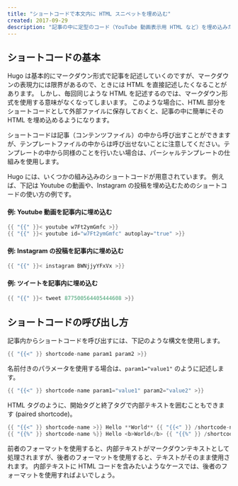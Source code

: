 ```yaml
---
title: "ショートコードで本文内に HTML スニペットを埋め込む"
created: 2017-09-29
description: "記事の中に定型のコード（YouTube 動画表示用 HTML など）を埋め込みたいときは、Hugo のショートコード (Shortcode) の機能を使用すると便利です。"
---
```


ショートコードの基本
----

Hugo は基本的にマークダウン形式で記事を記述していくのですが、マークダウンの表現力には限界があるので、ときには HTML を直接記述したくなることがあります。
しかし、毎回同じような HTML を記述するのでは、マークダウン形式を使用する意味がなくなってしまいます。
このような場合に、HTML 部分をショートコードとして外部ファイルに保存しておくと、記事の中に簡単にその HTML を埋め込めるようになります。

<div class="note">
ショートコードは記事（コンテンツファイル）の中から呼び出すことができますが、テンプレートファイルの中からは呼び出せないことに注意してください。テンプレートの中から同様のことを行いたい場合は、パーシャルテンプレートの仕組みを使用します。
</div>

Hugo には、いくつかの組み込みのショートコードが用意されています。
例えば、下記は Youtube の動画や、Instagram の投稿を埋め込むためのショートコードの使い方の例です。

#### 例: Youtube 動画を記事内に埋め込む

~~~ go
{{ "{{" }}< youtube w7Ft2ymGmfc >}}
{{ "{{" }}< youtube id="w7Ft2ymGmfc" autoplay="true" >}}
~~~

#### 例: Instagram の投稿を記事内に埋め込む

~~~ go
{{ "{{" }}< instagram BWNjjyYFxVx >}}
~~~

#### 例: ツイートを記事内に埋め込む

~~~ go
{{ "{{" }}< tweet 877500564405444608 >}}
~~~


ショートコードの呼び出し方
----

記事内からショートコードを呼び出すには、下記のような構文を使用します。

~~~ go
{{ "{{<" }} shortcode-name param1 param2 >}}
~~~

名前付きのパラメータを使用する場合は、`param1="value1"` のように記述します。

~~~ go
{{ "{{<" }} shortcode-name param1="value1" param2="value2" >}}
~~~

HTML タグのように、開始タグと終了タグで内部テキストを囲むこともできます (paired shortcode)。

~~~ go
{{ "{{<" }} shortcode-name >}} Hello **World** {{ "{{<" }} /shortcode-name >}}
{{ "{{%" }} shortcode-name %}} Hello <b>World</b> {{ "{{%" }} /shortcode-name %}}
~~~

前者のフォーマットを使用すると、内部テキストがマークダウンテキストとして処理されますが、後者のフォーマットを使用すると、テキストがそのまま使用されます。
内部テキストに HTML コードを含みたいようなケースでは、後者のフォーマットを使用すればよいでしょう。


